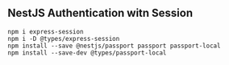 ## NestJS Authentication witn Session

```
npm i express-session
npm i -D @types/express-session
npm install --save @nestjs/passport passport passport-local
npm install --save-dev @types/passport-local
```
